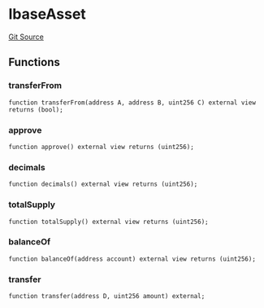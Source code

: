 # IbaseAsset
[Git Source](https://github.com/Stake-for-Ukraine/sfu-savax/blob/1e5f9b7d7b2ef6672dfad852e7feb508635caac7/src/interfaces/IERC20.sol)


## Functions
### transferFrom


```solidity
function transferFrom(address A, address B, uint256 C) external view returns (bool);
```

### approve


```solidity
function approve() external view returns (uint256);
```

### decimals


```solidity
function decimals() external view returns (uint256);
```

### totalSupply


```solidity
function totalSupply() external view returns (uint256);
```

### balanceOf


```solidity
function balanceOf(address account) external view returns (uint256);
```

### transfer


```solidity
function transfer(address D, uint256 amount) external;
```

